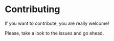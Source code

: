 # Contributing

If you want to contribute, you are really welcome!

Please, take a look to the issues and go ahead.
